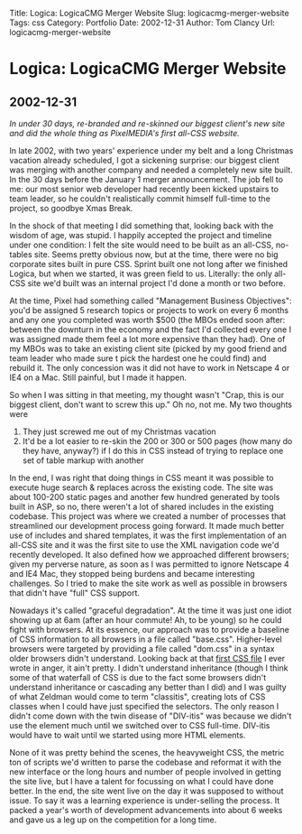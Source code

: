 Title: Logica: LogicaCMG Merger Website
Slug: logicacmg-merger-website
Tags: css
Category: Portfolio
Date: 2002-12-31
Author: Tom Clancy
Url: logicacmg-merger-website

# Logica: LogicaCMG Merger Website

## 2002-12-31

_In under 30 days, re-branded and re-skinned our biggest client's new site and did the whole thing as PixelMEDIA's first all-CSS website._

<p>In late 2002, with two years' experience under my belt and a long Christmas vacation already scheduled, I got a sickening surprise: our biggest client was merging with another company and needed a completely new site built. In the 30 days before the January 1 merger announcement. The job fell to me: our most senior web developer had recently been kicked upstairs to team leader, so he couldn't realistically commit himself full-time to the project, so goodbye Xmas Break.</p>
<p>In the shock of that meeting I did something that, looking back with the wisdom of age, was stupid. I happily accepted the project and timeline under one condition: I felt the site would need to be built as an all-CSS, no-tables site. Seems pretty obvious now, but at the time, there were no big corporate sites built in pure CSS. Sprint built one not long after we finished Logica, but when we started, it was green field to us. Literally: the only all-CSS site we'd built was an internal project I'd done a month or two before.</p>
<p>At the time, Pixel had something called "Management Business Objectives": you'd be assigned 5 research topics or projects to work on every 6 months and any one you completed was worth $500 (the MBOs ended soon after: between the downturn in the economy and the fact I'd collected every one I was assigned made them feel a lot more expensive than they had). One of my MBOs was to take an existing client site (picked by my good friend and team leader who made sure t pick the hardest one he could find) and rebuild it. The only concession was it did not have to work in Netscape 4 or IE4 on a Mac. Still painful, but I made it happen.</p>
<p>So when I was sitting in that meeting, my thought wasn't "Crap, this is our biggest client, don't want to screw this up." Oh no, not me. My two thoughts were</p>
<ol>
<li>They just screwed me out of my Christmas vacation</li>
<li>It'd be a lot easier to re-skin the 200 or 300 or 500 pages (how many do they have, anyway?) if I do this in CSS instead of trying to replace one set of table markup with another</li>
</ol>
<p>In the end, I was right that doing things in CSS meant it was possible to execute huge search &amp; replaces across the existing code. The site was about 100-200 static pages and another few hundred generated by tools built in ASP, so no, there weren't a lot of shared includes in the existing codebase. This project was where we created a number of processes that streamlined our development process going forward. It made much better use of includes and shared templates, it was the first implementation of an all-CSS site and it was the first site to use the XML navigation code we'd recently developed. It also defined how we approached different browsers; given my perverse nature, as soon as I was permitted to ignore Netscape 4 and IE4 Mac, they stopped being burdens and became interesting challenges. So I tried to make the site work as well as possible in browsers that didn't have "full" CSS support.</p>
<p>Nowadays it's called "graceful degradation". At the time it was just one idiot showing up at 6am (after an hour commute! Ah, to be young) so he could fight with browsers. At its essence, our approach was to provide a baseline of CSS information to all browsers in a file called "base.css". Higher-level browsers were targeted by providing a file called "dom.css" in a syntax older browsers didn't understand. Looking back at that <a href="http://web.archive.org/web/20060322011531/www.logicacmg.com/includes/dom.css" target="_blank">first CSS file</a> I ever wrote in anger, it ain't pretty. I didn't understand inheritance (though I think some of that waterfall of CSS is due to the fact some browsers didn't understand inheritance or cascading any better than I did) and I was guilty of what Zeldman would come to term "classitis", creating lots of CSS classes when I could have just specified the selectors. The only reason I didn't come down with the twin disease of "DIV-itis" was because we didn't use the element much until we switched over to CSS full-time. DIV-itis would have to wait until we started using more HTML elements.</p>
<p>None of it was pretty behind the scenes, the heavyweight CSS, the metric ton of scripts we'd written to parse the codebase and reformat it with the new interface or the long hours and number of people involved in getting the site live, but I have a talent for focussing on what I could have done better. In the end, the site went live on the day it was supposed to without issue. To say it was a learning experience is under-selling the process. It packed a year's worth of development advancements into about 6 weeks and gave us a leg up on the competition for a long time.</p>
